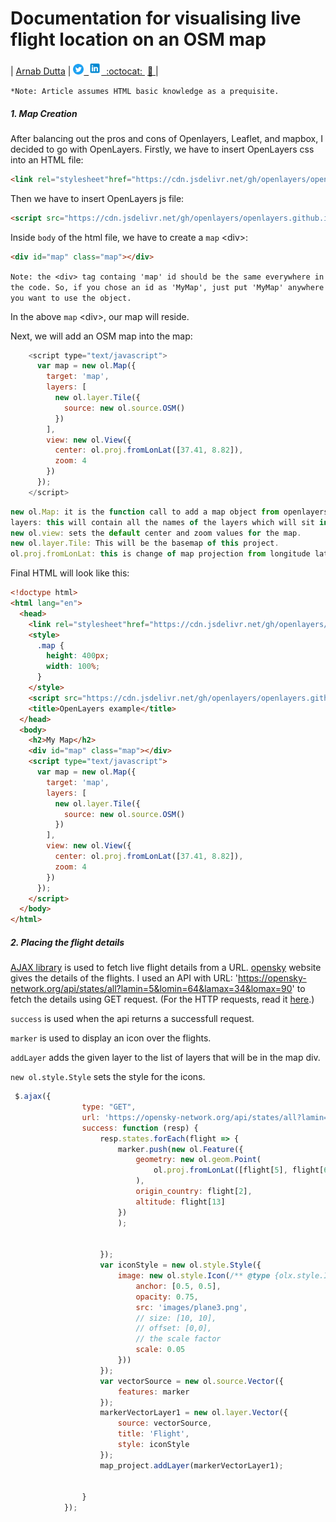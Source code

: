 # Documentation for visualising live flight location on an OSM map

| [Arnab Dutta](https://arnabdutta73.github.io/) |&nbsp;<a
href="https://twitter.com/arnabdutta73"><img alt="SVG"
src="/icons/Twitter_Social_Icon_Circle_Color.svg" width="17px"
height="17px"> &nbsp;<a
href="https://www.linkedin.com/in/arnab-dutta/"><img alt="PNG"
src="/icons/icons8-linkedin.svg" width="20px" height="20px">
&nbsp;[:octocat: ](https://github.com/arnabdutta73)
&nbsp;[:email: ](mailto:arnabdutta73@gmail.com)|


`*Note: Article assumes HTML basic knowledge as a prequisite.`

##### 1. Map Creation

After balancing out the pros and cons of Openlayers, Leaflet, and mapbox, I decided to go with OpenLayers.
Firstly, we have to insert OpenLayers css into an HTML file:

```html
<link rel="stylesheet"href="https://cdn.jsdelivr.net/gh/openlayers/openlayers.github.io@master/en/v6.1.1/css/ol.css"type="text/css">
```

Then we have to insert OpenLayers js file:

```html
<script src="https://cdn.jsdelivr.net/gh/openlayers/openlayers.github.io@master/en/v6.1.1/build/ol.js"></script>
```

Inside `body` of the html file, we have to create a `map` \<div>:

```html
<div id="map" class="map"></div>
``` 
`Note: the <div> tag containg 'map' id should be the same everywhere in the code. So, if you chose an id as 'MyMap', just put 'MyMap' anywhere you want to use the object.`


In the above `map` \<div>, our map will reside.

Next, we will add an OSM map into the map:

```javascript
    <script type="text/javascript">
      var map = new ol.Map({
        target: 'map',
        layers: [
          new ol.layer.Tile({
            source: new ol.source.OSM()
          })
        ],
        view: new ol.View({
          center: ol.proj.fromLonLat([37.41, 8.82]),
          zoom: 4
        })
      });
    </script>
```
```javascript
new ol.Map: it is the function call to add a map object from openlayers to your target map div.
layers: this will contain all the names of the layers which will sit in your target map div.
new ol.view: sets the default center and zoom values for the map.
new ol.layer.Tile: This will be the basemap of this project.
ol.proj.fromLonLat: this is change of map projection from longitude latitude.
```

Final HTML will look like this:
```html
<!doctype html>
<html lang="en">
  <head>
    <link rel="stylesheet"href="https://cdn.jsdelivr.net/gh/openlayers/openlayers.github.io@master/en/v6.1.1/css/ol.css"type="text/css">
    <style>
      .map {
        height: 400px;
        width: 100%;
      }
    </style>
    <script src="https://cdn.jsdelivr.net/gh/openlayers/openlayers.github.io@master/en/v6.1.1/build/ol.js"></script>
    <title>OpenLayers example</title>
  </head>
  <body>
    <h2>My Map</h2>
    <div id="map" class="map"></div>
    <script type="text/javascript">
      var map = new ol.Map({
        target: 'map',
        layers: [
          new ol.layer.Tile({
            source: new ol.source.OSM()
          })
        ],
        view: new ol.View({
          center: ol.proj.fromLonLat([37.41, 8.82]),
          zoom: 4
        })
      });
    </script>
  </body>
</html>

```

##### 2. Placing the flight details

[AJAX library](https://www.w3schools.com/js/js_ajax_intro.asp) is used
to fetch live flight details from a URL.
[opensky](https://opensky-network.org/) website gives the details of the
flights. I used an API with URL:
'https://opensky-network.org/api/states/all?lamin=5&lomin=64&lamax=34&lomax=90'
to fetch the details using GET request. (For the HTTP requests, read it
[here](https://www.w3schools.com/xml/xml_http.asp).)

`success` is used when the api returns a successfull request. 

`marker` is used to display an icon over the flights.

`addLayer` adds the given layer to the list of layers that will be in
the map div.

`new ol.style.Style` sets the style for the icons. 

```javascript
 $.ajax({
                type: "GET",
                url: 'https://opensky-network.org/api/states/all?lamin=5&lomin=64&lamax=34&lomax=90',
                success: function (resp) {
                    resp.states.forEach(flight => {
                        marker.push(new ol.Feature({
                            geometry: new ol.geom.Point(
                                ol.proj.fromLonLat([flight[5], flight[6]])
                            ),
                            origin_country: flight[2],
                            altitude: flight[13]
                        })
                        );


                    });
                    var iconStyle = new ol.style.Style({
                        image: new ol.style.Icon(/** @type {olx.style.IconOptions} */({
                            anchor: [0.5, 0.5],
                            opacity: 0.75,
                            src: 'images/plane3.png',
                            // size: [10, 10],
                            // offset: [0,0],
                            // the scale factor
                            scale: 0.05
                        }))
                    });
                    var vectorSource = new ol.source.Vector({
                        features: marker
                    });
                    markerVectorLayer1 = new ol.layer.Vector({
                        source: vectorSource,
                        title: 'Flight',
                        style: iconStyle
                    });
                    map_project.addLayer(markerVectorLayer1);


                }
            });
``` 
